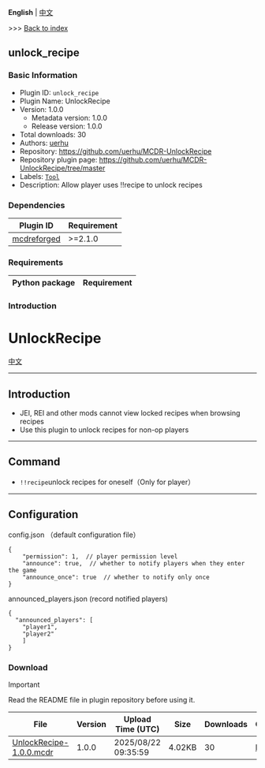 **English** | [中文](readme-zh_cn.md)

\>\>\> [Back to index](/readme.md)

## unlock_recipe

### Basic Information

- Plugin ID: `unlock_recipe`
- Plugin Name: UnlockRecipe
- Version: 1.0.0
  - Metadata version: 1.0.0
  - Release version: 1.0.0
- Total downloads: 30
- Authors: [uerhu](https://uerhu.cn)
- Repository: https://github.com/uerhu/MCDR-UnlockRecipe
- Repository plugin page: https://github.com/uerhu/MCDR-UnlockRecipe/tree/master
- Labels: [`Tool`](/labels/tool/readme.md)
- Description: Allow player uses !!recipe to unlock recipes

### Dependencies

| Plugin ID | Requirement |
| --- | --- |
| [mcdreforged](https://github.com/Fallen-Breath/MCDReforged) | \>=2.1.0 |

### Requirements

| Python package | Requirement |
| --- | --- |

### Introduction

# UnlockRecipe
[中文](https://github.com/uerhu/MCDR-UnlockRecipe/tree/master/README_cn.md)

---
## Introduction
* JEI, REI and other mods cannot view locked recipes when browsing recipes
* Use this plugin to unlock recipes for non-op players
---
## Command
* `!!recipe`unlock recipes for oneself（Only for player）
---
## Configuration
config.json （default configuration file）
```json5
{
    "permission": 1,  // player permission level
    "announce": true,  // whether to notify players when they enter the game
    "announce_once": true  // whether to notify only once
}
```
announced_players.json (record notified players)
```json5
{
  "announced_players": [
    "player1",
    "player2"
    ]
}
```

### Download

> [!IMPORTANT]
> Read the README file in plugin repository before using it.

| File | Version | Upload Time (UTC) | Size | Downloads | Operations |
| --- | --- | --- | --- | --- | --- |
| [UnlockRecipe-1.0.0.mcdr](https://github.com/uerhu/MCDR-UnlockRecipe/releases/tag/1.0.0) | 1.0.0 | 2025/08/22 09:35:59 | 4.02KB | 30 | [Download](https://github.com/uerhu/MCDR-UnlockRecipe/releases/download/1.0.0/UnlockRecipe-1.0.0.mcdr) |

